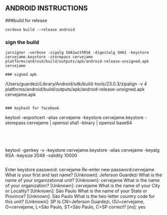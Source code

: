 ## ANDROID INSTRUCTIONS

###build for release
```
cordova build --release android
```

### sign the build
```
jarsigner -verbose -sigalg SHA1withRSA -digestalg SHA1 -keystore cervejame.keystore -storepass cervejame platforms/android/build/outputs/apk/android-release-unsigned.apk cervejame

### signed apk
```
/Users/guardezi/Library/Android/sdk/build-tools/23.0.3/zipalign -v 4 platforms/android/build/outputs/apk/android-release-unsigned.apk cervejame.apk
```

### keyhash for facebook
```
keytool -exportcert -alias cervejame -keystore cervejame.keystore -storepass cervejame | openssl sha1 -binary | openssl base64

```




```
keytool -genkey -v -keystore cervejame.keystore -alias cervejame -keyalg RSA -keysize 2048 -validity 10000
```

```
Enter keystore password: cervejame
Re-enter new password:cervejame
What is your first and last name?
[Unknown]:  Jeferson Guardezi
What is the name of your organizational unit?
[Unknown]:  cervejame
What is the name of your organization?
[Unknown]:  cervejame
What is the name of your City or Locality?
[Unknown]:  São Paulo
What is the name of your State or Province?
[Unknown]:  São Paulo
What is the two-letter country code for this unit?
[Unknown]:  SP
Is CN=Jeferson Guardezi, OU=cervejame, O=cervejame, L=São Paulo, ST=São Paulo, C=SP correct?
[no]:  yes
```


